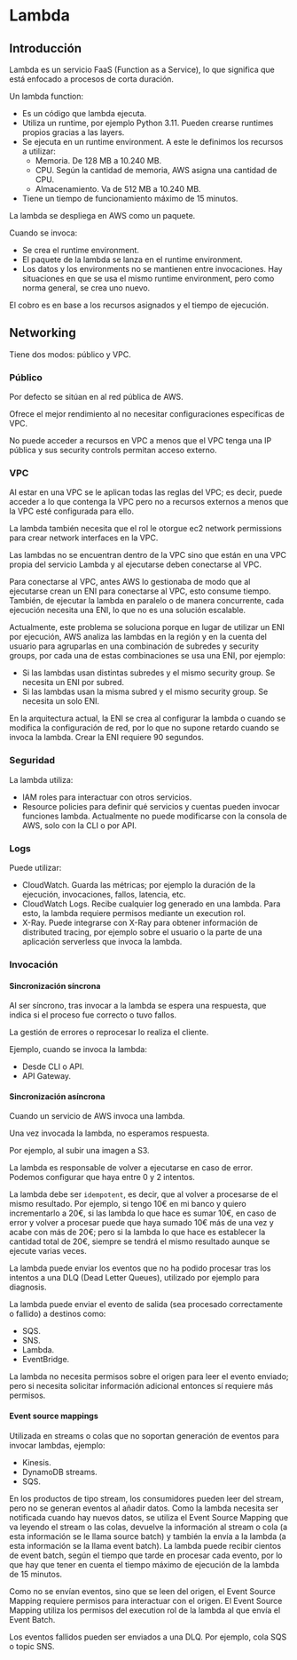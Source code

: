 # Lambda

## Introducción

Lambda es un servicio FaaS (Function as a Service), lo que significa que está enfocado a procesos de corta duración.

Un lambda function:

- Es un código que lambda ejecuta.
- Utiliza un runtime, por ejemplo Python 3.11. Pueden crearse runtimes propios gracias a las layers.
- Se ejecuta en un runtime environment. A este le definimos los recursos a utilizar:
  - Memoria. De 128 MB a 10.240 MB.
  - CPU. Según la cantidad de memoria, AWS asigna una cantidad de CPU.
  - Almacenamiento. Va de 512 MB a 10.240 MB.
- Tiene un tiempo de funcionamiento máximo de 15 minutos.

La lambda se despliega en AWS como un paquete.

Cuando se invoca:

- Se crea el runtime environment.
- El paquete de la lambda se lanza en el runtime environment.
- Los datos y los environments no se mantienen entre invocaciones. Hay situaciones en que se usa el mismo runtime environment, pero como norma general, se crea uno nuevo.

El cobro es en base a los recursos asignados y el tiempo de ejecución.

## Networking

Tiene dos modos: público y VPC.

### Público

Por defecto se sitúan en al red pública de AWS.

Ofrece el mejor rendimiento al no necesitar configuraciones específicas de VPC.

No puede acceder a recursos en VPC a menos que el VPC tenga una IP pública y sus security controls permitan acceso externo.

### VPC

Al estar en una VPC se le aplican todas las reglas del VPC; es decir, puede acceder a lo que contenga la VPC pero no a recursos externos a menos que la VPC esté configurada para ello.

La lambda también necesita que el rol le otorgue ec2 network permissions para crear network interfaces en la VPC.

Las lambdas no se encuentran dentro de la VPC sino que están en una VPC propia del servicio Lambda y al ejecutarse deben conectarse al VPC.

Para conectarse al VPC, antes AWS lo gestionaba de modo que al ejecutarse crean un ENI para conectarse al VPC, esto consume tiempo. También, de ejecutar la lambda en paralelo o de manera concurrente, cada ejecución necesita una ENI, lo que no es una solución escalable.

Actualmente, este problema se soluciona porque en lugar de utilizar un ENI por ejecución, AWS analiza las lambdas en la región y en la cuenta del usuario para agruparlas en una combinación de subredes y security groups, por cada una de estas combinaciones se usa una ENI, por ejemplo:

- Si las lambdas usan distintas subredes y el mismo security group. Se necesita un ENI por subred.
- Si las lambdas usan la misma subred y el mismo security group. Se necesita un solo ENI.

En la arquitectura actual, la ENI se crea al configurar la lambda o cuando se modifica la configuración de red, por lo que no supone retardo cuando se invoca la lambda. Crear la ENI requiere 90 segundos.

### Seguridad

La lambda utiliza:

- IAM roles para interactuar con otros servicios.
- Resource policies para definir qué servicios y cuentas pueden invocar funciones lambda. Actualmente no puede modificarse con la consola de AWS, solo con la CLI o por API.

### Logs

Puede utilizar:

- CloudWatch. Guarda las métricas; por ejemplo la duración de la ejecución, invocaciones, fallos, latencia, etc.
- CloudWatch Logs. Recibe cualquier log generado en una lambda. Para esto, la lambda requiere permisos mediante un execution rol.
- X-Ray. Puede integrarse con X-Ray para obtener información de distributed tracing, por ejemplo sobre el usuario o la parte de una aplicación serverless que invoca la lambda.

### Invocación

#### Sincronización síncrona

Al ser síncrono, tras invocar a la lambda se espera una respuesta, que indica si el proceso fue correcto o tuvo fallos.

La gestión de errores o reprocesar lo realiza el cliente.

Ejemplo, cuando se invoca la lambda:

- Desde CLI o API.
- API Gateway.

#### Sincronización asíncrona

Cuando un servicio de AWS invoca una lambda.

Una vez invocada la lambda, no esperamos respuesta.

Por ejemplo, al subir una imagen a S3.

La lambda es responsable de volver a ejecutarse en caso de error. Podemos configurar que haya entre 0 y 2 intentos.

La lambda debe ser `idempotent`, es decir, que al volver a procesarse de el mismo resultado. Por ejemplo, si tengo 10€ en mi banco y quiero incrementarlo a 20€, si las lambda lo que hace es sumar 10€, en caso de error y volver a procesar puede que haya sumado 10€ más de una vez y acabe con más de 20€; pero si la lambda lo que hace es establecer la cantidad total de 20€, siempre se tendrá el mismo resultado aunque se ejecute varias veces.

La lambda puede enviar los eventos que no ha podido procesar tras los intentos a una DLQ (Dead Letter Queues), utilizado por ejemplo para diagnosis.

La lambda puede enviar el evento de salida (sea procesado correctamente o fallido) a destinos como:

- SQS.
- SNS.
- Lambda.
- EventBridge.

La lambda no necesita permisos sobre el origen para leer el evento enviado; pero si necesita solicitar información adicional entonces sí requiere más permisos.

#### Event source mappings

Utilizada en streams o colas que no soportan generación de eventos para invocar lambdas, ejemplo:

- Kinesis.
- DynamoDB streams.
- SQS.

En los productos de tipo stream, los consumidores pueden leer del stream, pero no se generan eventos al añadir datos. Como la lambda necesita ser notificada cuando hay nuevos datos, se utiliza el Event Source Mapping que va leyendo el stream o las colas, devuelve la información al stream o cola (a esta información se le llama source batch) y también la envía a la lambda (a esta información se la llama event batch). La lambda puede recibir cientos de event batch, según el tiempo que tarde en procesar cada evento, por lo que hay que tener en cuenta el tiempo máximo de ejecución de la lambda de 15 minutos.

Como no se envían eventos, sino que se leen del origen, el Event Source Mapping requiere permisos para interactuar con el origen. El Event Source Mapping utiliza los permisos del execution rol de la lambda al que envía el Event Batch.

Los eventos fallidos pueden ser enviados a una DLQ. Por ejemplo, cola SQS o topic SNS.
